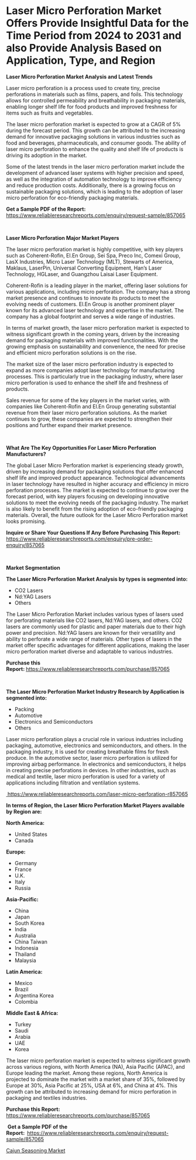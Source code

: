 <p><h1>Laser Micro Perforation Market Offers Provide Insightful Data for the Time Period from 2024 to 2031 and also Provide Analysis Based on Application, Type, and Region</h1></p><p><strong>Laser Micro Perforation Market Analysis and Latest Trends</strong></p>
<p><p>Laser micro perforation is a process used to create tiny, precise perforations in materials such as films, papers, and foils. This technology allows for controlled permeability and breathability in packaging materials, enabling longer shelf life for food products and improved freshness for items such as fruits and vegetables.</p><p>The laser micro perforation market is expected to grow at a CAGR of 5% during the forecast period. This growth can be attributed to the increasing demand for innovative packaging solutions in various industries such as food and beverages, pharmaceuticals, and consumer goods. The ability of laser micro perforation to enhance the quality and shelf life of products is driving its adoption in the market.</p><p>Some of the latest trends in the laser micro perforation market include the development of advanced laser systems with higher precision and speed, as well as the integration of automation technology to improve efficiency and reduce production costs. Additionally, there is a growing focus on sustainable packaging solutions, which is leading to the adoption of laser micro perforation for eco-friendly packaging materials.</p></p>
<p><strong>Get a Sample PDF of the Report:&nbsp;</strong> <a href="https://www.reliableresearchreports.com/enquiry/request-sample/857065">https://www.reliableresearchreports.com/enquiry/request-sample/857065</a></p>
<p>&nbsp;</p>
<p><strong>Laser Micro Perforation Major Market Players</strong></p>
<p><p>The laser micro perforation market is highly competitive, with key players such as Coherent-Rofin, El.En Group, Sei Spa, Preco Inc, Comexi Group, LasX Industries, Micro Laser Technology (MLT), Stewarts of America, Maklaus, LaserPin, Universal Converting Equipment, Han’s Laser Technology, HGLaser, and Guangzhou Laisai Laser Equipment.</p><p>Coherent-Rofin is a leading player in the market, offering laser solutions for various applications, including micro perforation. The company has a strong market presence and continues to innovate its products to meet the evolving needs of customers. El.En Group is another prominent player known for its advanced laser technology and expertise in the market. The company has a global footprint and serves a wide range of industries.</p><p>In terms of market growth, the laser micro perforation market is expected to witness significant growth in the coming years, driven by the increasing demand for packaging materials with improved functionalities. With the growing emphasis on sustainability and convenience, the need for precise and efficient micro perforation solutions is on the rise.</p><p>The market size of the laser micro perforation industry is expected to expand as more companies adopt laser technology for manufacturing processes. This is particularly true in the packaging industry, where laser micro perforation is used to enhance the shelf life and freshness of products.</p><p>Sales revenue for some of the key players in the market varies, with companies like Coherent-Rofin and El.En Group generating substantial revenue from their laser micro perforation solutions. As the market continues to grow, these companies are expected to strengthen their positions and further expand their market presence.</p></p>
<p>&nbsp;</p>
<p><strong>What Are The Key Opportunities For Laser Micro Perforation Manufacturers?</strong></p>
<p><p>The global Laser Micro Perforation market is experiencing steady growth, driven by increasing demand for packaging solutions that offer enhanced shelf life and improved product appearance. Technological advancements in laser technology have resulted in higher accuracy and efficiency in micro perforation processes. The market is expected to continue to grow over the forecast period, with key players focusing on developing innovative solutions to meet the evolving needs of the packaging industry. The market is also likely to benefit from the rising adoption of eco-friendly packaging materials. Overall, the future outlook for the Laser Micro Perforation market looks promising.</p></p>
<p><strong>Inquire or Share Your Questions If Any Before Purchasing This Report:</strong> <a href="https://www.reliableresearchreports.com/enquiry/pre-order-enquiry/857065">https://www.reliableresearchreports.com/enquiry/pre-order-enquiry/857065</a></p>
<p>&nbsp;</p>
<p><strong>Market Segmentation</strong></p>
<p><strong>The Laser Micro Perforation Market Analysis by types is segmented into:</strong></p>
<p><ul><li>CO2 Lasers</li><li>Nd:YAG Lasers</li><li>Others</li></ul></p>
<p><p>The Laser Micro Perforation Market includes various types of lasers used for perforating materials like CO2 lasers, Nd:YAG lasers, and others. CO2 lasers are commonly used for plastic and paper materials due to their high power and precision. Nd:YAG lasers are known for their versatility and ability to perforate a wide range of materials. Other types of lasers in the market offer specific advantages for different applications, making the laser micro perforation market diverse and adaptable to various industries.</p></p>
<p><strong>Purchase this Report:&nbsp;</strong><a href="https://www.reliableresearchreports.com/purchase/857065">https://www.reliableresearchreports.com/purchase/857065</a></p>
<p>&nbsp;</p>
<p><strong>The Laser Micro Perforation Market Industry Research by Application is segmented into:</strong></p>
<p><ul><li>Packing</li><li>Automotive</li><li>Electronics and Semiconductors</li><li>Others</li></ul></p>
<p><p>Laser micro perforation plays a crucial role in various industries including packaging, automotive, electronics and semiconductors, and others. In the packaging industry, it is used for creating breathable films for fresh produce. In the automotive sector, laser micro perforation is utilized for improving airbag performance. In electronics and semiconductors, it helps in creating precise perforations in devices. In other industries, such as medical and textile, laser micro perforation is used for a variety of applications including filtration and ventilation systems.</p></p>
<p><a href="https://www.reliableresearchreports.com/laser-micro-perforation-r857065">&nbsp;https://www.reliableresearchreports.com/laser-micro-perforation-r857065</a></p>
<p><strong>In terms of Region, the Laser Micro Perforation Market Players available by Region are:</strong></p>
<p>
    <p> <strong> North America: </strong>
        <ul>
            <li>United States</li>
            <li>Canada</li>
        </ul>
        </p> 
    <p> <strong> Europe: </strong>
        <ul>
            <li>Germany</li>
            <li>France</li>
            <li>U.K.</li>
            <li>Italy</li>
            <li>Russia</li>
        </ul>
        </p> 
    <p> <strong> Asia-Pacific: </strong>
        <ul>
            <li>China</li>
            <li>Japan</li>
            <li>South Korea</li>
            <li>India</li>
            <li>Australia</li>
            <li>China Taiwan</li>
            <li>Indonesia</li>
            <li>Thailand</li>
            <li>Malaysia</li>
        </ul>
        </p> 
    <p> <strong> Latin America: </strong>
        <ul>
            <li>Mexico</li>
            <li>Brazil</li>
            <li>Argentina Korea</li>
            <li>Colombia</li>
        </ul>
        </p> 
    <p> <strong> Middle East & Africa: </strong>
        <ul>
            <li>Turkey</li>
            <li>Saudi</li>
            <li>Arabia</li>
            <li>UAE</li>
            <li>Korea</li>
        </ul>
    </p>
    </p>
<p><p>The laser micro perforation market is expected to witness significant growth across various regions, with North America (NA), Asia Pacific (APAC), and Europe leading the market. Among these regions, North America is projected to dominate the market with a market share of 35%, followed by Europe at 30%, Asia Pacific at 25%, USA at 6%, and China at 4%. This growth can be attributed to increasing demand for micro perforation in packaging and textiles industries.</p></p>
<p><strong>Purchase this Report: </strong><a href="https://www.reliableresearchreports.com/purchase/857065">https://www.reliableresearchreports.com/purchase/857065</a></p>
<p>&nbsp;<strong>Get a Sample PDF of the Report:&nbsp;&nbsp;</strong><a href="https://www.reliableresearchreports.com/enquiry/request-sample/857065">https://www.reliableresearchreports.com/enquiry/request-sample/857065</a></p>
<p><strong></strong></p>
<p><p><a href="https://boundless-drawbridge-702.notion.site/Analyzing-Cajun-Seasoning-Market-Global-Industry-Perspective-and-Forecast-2024-to-2031-a4814a8412d9473581b900826bb5a6c9">Cajun Seasoning Market</a></p></p>